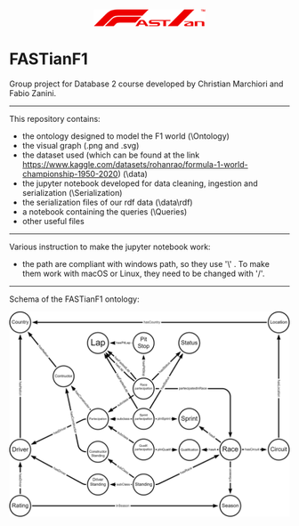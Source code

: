 ###
<div align="center">
  <a href="https://github.com/FabioZanini00/FASTianF1">
    <img src="Logo/FASTianF1Logo_V2.png" width="200" alt="FASTianF1 Logo"/>
  </a>
</div>

# FASTianF1
Group project for Database 2 course developed by Christian Marchiori and Fabio Zanini.

---
This repository contains:
- the ontology designed to model the F1 world (\Ontology)
- the visual graph (.png and .svg)
- the dataset used (which can be found at the link https://www.kaggle.com/datasets/rohanrao/formula-1-world-championship-1950-2020) (\data)
- the jupyter notebook developed for data cleaning, ingestion and serialization (\Serialization)
- the serialization files of our rdf data (\data\rdf\)
- a notebook containing the queries (\Queries)
- other useful files

---
Various instruction to make the jupyter notebook work:
- the path are compliant with windows path, so they use '\\\' . To make them work with macOS or Linux, they need to be changed with '/'.

---
Schema of the FASTianF1 ontology:
<div align="center">
  <a href="https://github.com/FabioZanini00/FASTianF1">
    <img src="FASTianF1scheme.png" width="800" alt="FASTianF1 ontology schema"/>
  </a>
</div>